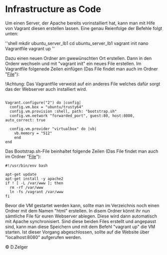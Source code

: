 # Infrastructure as Code

Um einen Server, der Apache bereits vorinstalliert hat, kann man mit Hife von Vagrant diesen erstellen lassen.
Eine genau Reienfolge der Befehle folgt unten:

''shell
mkdir ubuntu_server_lb1
cd ubuntu_server_lb1
vagrant init
nano Vagrantfile
vagrant up
''

Dazu einen neuen Ordner am gwewünschten Ort erstellen. Dann in den Ordenr wechseln und mit "vagrant init" ein neues File erstellen. Im Vagrantfile folgenede Zeilen einfügen (Das File findet man auch im Ordner "[File](../M300_BIST/Files/)"):

!Achtung: Das Vagrantfile verweist auf ein anderes File welches dafür sorgt das der Webserver auch installiert wird.

```shell

Vagrant.configure("2") do |config|
  config.vm.box = "ubuntu/trusty64"
  config.vm.provision :shell, path: "bootstrap.sh"
  config.vm.network "forwarded_port", guest:80, host:8080, auto_correct: true
  
  config.vm.provider "virtualbox" do |vb|
    vb.memory = "512"
    end
end
```
Das Bootstrap.sh-File beinhaltet folgende Zeilen (Das File findet man auch im Ordner "[File](../M300_BIST/Files/)"):

```shell
#!/usr/bin/env bash

apt-get update
apt-get install -y apache2
if ! [ -L /var/www ]; then
  rm -rf /var/www
  ln -fs /vagrant /var/www
fi
```
Bevor die VM gestartet werden kann, sollte man im Verzeichnis noch einen Ordner mit dem Namen "html" erstellen. In disem Ordner könnt ihr nun sämtliche File für euren Webserver ablegen. Diese wird dann automatisch mit Apache synchronisiert.
Sind diese beiden Files erstellt und angepasst sind, kann man diese Speichern und mit dem Befehl "vagrant up" die VM starten. Ist dieser Vorgang abgeschlossen, sollte auf die Website über "localhost:8080" aufgerufen werden.

© D.Zelger 